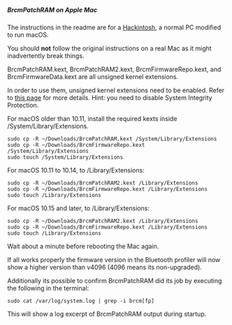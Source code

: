 ##### BrcmPatchRAM on Apple Mac

The instructions in the readme are for a [Hackintosh](http://en.wikipedia.org/wiki/OSx86), a normal PC modified to run macOS.

You should __not__ follow the original instructions on a real Mac as it might inadvertently break things.

BrcmPatchRAM.kext, BrcmPatchRAM2.kext, BrcmFirmwareRepo.kext, and BrcmFirmwareData.kext are all unsigned kernel extensions.

In order to use them, unsigned kernel extensions need to be enabled. Refer to [this page](https://developer.apple.com/library/archive/documentation/Security/Conceptual/System_Integrity_Protection_Guide/KernelExtensions/KernelExtensions.html) for more details. Hint: you need to disable System Integrity Protection.

For macOS older than 10.11, install the required kexts inside /System/Library/Extensions.
```
sudo cp -R ~/Downloads/BrcmPatchRAM.kext /System/Library/Extensions
sudo cp -R ~/Downloads/BrcmFirmwareRepo.kext /System/Library/Extensions
sudo touch /System/Library/Extensions
```

For macOS 10.11 to 10.14, to /Library/Extensions:
```
sudo cp -R ~/Downloads/BrcmPatchRAM2.kext /Library/Extensions
sudo cp -R ~/Downloads/BrcmFirmwareRepo.kext /Library/Extensions
sudo touch /Library/Extensions
```

For macOS 10.15 and later, to /Library/Extensions:
```
sudo cp -R ~/Downloads/BrcmPatchRAM2.kext /Library/Extensions
sudo cp -R ~/Downloads/BrcmFirmwareRepo.kext /Library/Extensions
sudo touch /Library/Extensions
```

Wait about a minute before rebooting the Mac again.

If all works properly the firmware version in the Bluetooth profiler will now show a higher version than v4096 (4096 means its non-upgraded).

Additionally its possible to confirm BrcmPatchRAM did its job by executing the following in the terminal:
```
sudo cat /var/log/system.log | grep -i brcm[fp]
```

This will show a log excerpt of BrcmPatchRAM output during startup.
